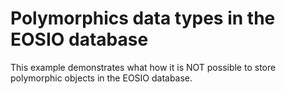 # Polymorphics data types in the EOSIO database

This example demonstrates what how it is NOT possible to store polymorphic objects in the EOSIO database.